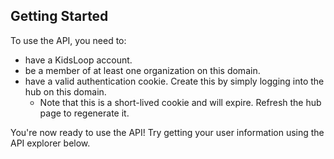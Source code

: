 
## Getting Started

To use the API, you need to:

- have a KidsLoop account.
- be a member of at least one organization on this domain.
- have a valid authentication cookie. Create this by simply logging into the hub on this domain.
  - Note that this is a short-lived cookie and will expire. Refresh the hub page to regenerate it.

You're now ready to use the API! Try getting your user information using the API explorer below.
